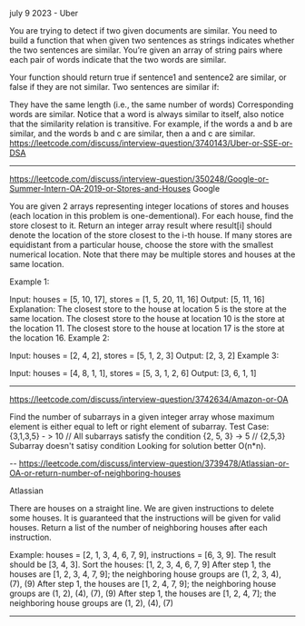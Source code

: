 july 9 2023 - Uber

You are trying to detect if two given documents are similar. You need to build a function that when given two sentences as strings indicates whether the two sentences are similar. You’re given an array of string pairs where each pair of words indicate that the two words are similar.

Your function should return true if sentence1 and sentence2 are similar, or false if they are not similar.
Two sentences are similar if:

They have the same length (i.e., the same number of words)
Corresponding words are similar.
Notice that a word is always similar to itself, also notice that the similarity relation is transitive. For example, if the words a and b are similar, and the words b and c are similar, then a and c are similar.
https://leetcode.com/discuss/interview-question/3740143/Uber-or-SSE-or-DSA

---------
https://leetcode.com/discuss/interview-question/350248/Google-or-Summer-Intern-OA-2019-or-Stores-and-Houses
Google

You are given 2 arrays representing integer locations of stores and houses (each location in this problem is one-dementional). For each house, find the store closest to it.
Return an integer array result where result[i] should denote the location of the store closest to the i-th house. If many stores are equidistant from a particular house, choose the store with the smallest numerical location. Note that there may be multiple stores and houses at the same location.

Example 1:

Input: houses = [5, 10, 17], stores = [1, 5, 20, 11, 16]
Output: [5, 11, 16]
Explanation: 
The closest store to the house at location 5 is the store at the same location.
The closest store to the house at location 10 is the store at the location 11.
The closest store to the house at location 17 is the store at the location 16.
Example 2:

Input: houses = [2, 4, 2], stores = [5, 1, 2, 3]
Output: [2, 3, 2]
Example 3:

Input: houses = [4, 8, 1, 1], stores = [5, 3, 1, 2, 6]
Output: [3, 6, 1, 1]

-------
https://leetcode.com/discuss/interview-question/3742634/Amazon-or-OA

Find the number of subarrays in a given integer array whose maximum element is either equal to left or right element of subarray.
Test Case:
{3,1,3,5} - > 10 // All subarrays satisfy the condition
{2, 5, 3} -> 5 // {2,5,3} Subarray doesn't satisy condition
Looking for solution better O(n*n).

--
https://leetcode.com/discuss/interview-question/3739478/Atlassian-or-OA-or-return-number-of-neighboring-houses

Atlassian

There are houses on a straight line. We are given instructions to delete some houses. It is guaranteed that the instructions will be given for valid houses. Return a list of the number of neighboring houses after each instruction.

Example: houses = [2, 1, 3, 4, 6, 7, 9], instructions = [6, 3, 9]. The result should be [3, 4, 3].
Sort the houses: [1, 2, 3, 4, 6, 7, 9]
After step 1, the houses are [1, 2, 3, 4, 7, 9]; the neighboring house groups are (1, 2, 3, 4), (7), (9)
After step 1, the houses are [1, 2, 4, 7, 9]; the neighboring house groups are (1, 2), (4), (7), (9)
After step 1, the houses are [1, 2, 4, 7]; the neighboring house groups are (1, 2), (4), (7)

--------
